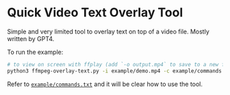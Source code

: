 # Quick Video Text Overlay Tool

Simple and very limited tool to overlay text on top of a video file.  Mostly written by GPT4.

To run the example:

```sh
# to view on screen with ffplay (add `-o output.mp4` to save to a new file)
python3 ffmpeg-overlay-text.py -i example/demo.mp4 -c example/commands.txt
```

Refer to [`example/commands.txt`](./example/commands.txt) and it will be clear how to use the tool.